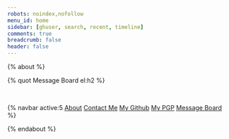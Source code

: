 ```yaml
---
robots: noindex,nofollow
menu_id: home
sidebar: [ghuser, search, recent, timeline]
comments: true
breadcrumb: false
header: false
---
```


{% about %}

{% quot Message Board el:h2 %}

<br/>

{% navbar active:5 [About](/en/) [Contact&nbsp;Me](/en/contact-me/) [My&nbsp;Github](/en/my-github/) [My&nbsp;PGP](/en/my-pgp/) [Message&nbsp;Board](/en/message-board/) %}

{% endabout %}
